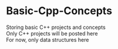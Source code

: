 # Basic-Cpp-Concepts
Storing basic C++ projects and concepts  
Only C++ projects will be posted here  
For now, only data structures here  
